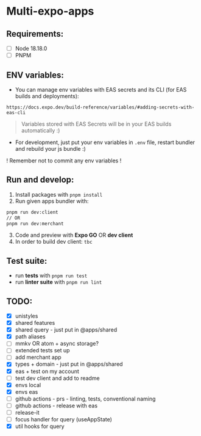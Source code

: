 # Multi-expo-apps

## Requirements:

- [ ] Node 18.18.0
- [ ] PNPM

## ENV variables:

- You can manage env variables with EAS secrets and its CLI (for EAS builds and deployments):

```
https://docs.expo.dev/build-reference/variables/#adding-secrets-with-eas-cli
```

> Variables stored with EAS Secrets will be in your EAS builds automatically :)

- For development, just put your env variables in `.env` file, restart bundler and rebuild your js bundle :) 

! Remember not to commit any env variables !

## Run and develop:

1. Install packages with `pnpm install`
2. Run given apps bundler with:

```bash
pnpm run dev:client
// OR
pnpm run dev:merchant
```

3. Code and preview with __Expo GO__ OR __dev client__
4. In order to build dev client: `tbc`

## Test suite:

- run __tests__ with `pnpm run test`
- run __linter suite__ with `pnpm run lint`

## TODO:

- [x] unistyles
- [x] shared features
- [x] shared query - just put in @apps/shared
- [x] path aliases
- [ ] mmkv OR atom + async storage?
- [ ] extended tests set up
- [ ] add merchant app
- [x] types + domain - just put in @apps/shared
- [x] eas + test on my account
- [ ] test dev client and add to readme
- [x] envs local
- [x] envs eas
- [ ] github actions - prs - linting, tests, conventional naming
- [ ] github actions - release with eas
- [ ] release-it
- [ ] focus handler for query (useAppState)
- [x] util hooks for query
